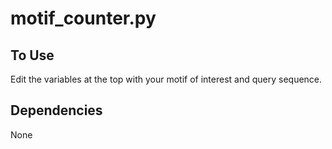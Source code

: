 # motif_counter.py


## To Use
Edit the variables at the top with your motif of interest and query sequence.

## Dependencies
None
